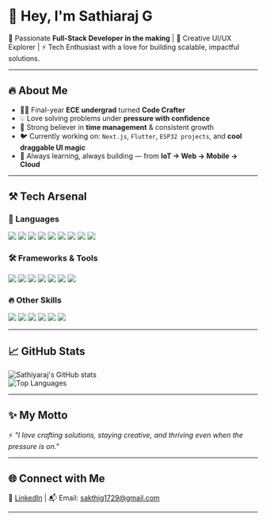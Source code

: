 # 👋 Hey, I'm Sathiaraj G

🚀 Passionate **Full-Stack Developer in the making** | 🎨 Creative UI/UX Explorer | ⚡ Tech Enthusiast with a love for building scalable, impactful solutions.  

---

## 🔥 About Me  
- 🧑‍💻 Final-year **ECE undergrad** turned **Code Crafter**  
- 💡 Love solving problems under **pressure with confidence**  
- 🎯 Strong believer in **time management** & consistent growth  
- 🐦 Currently working on: `Next.js`, `Flutter`, `ESP32 projects`, and **cool draggable UI magic**  
- 🌱 Always learning, always building — from **IoT → Web → Mobile → Cloud**  

---

## ⚒️ Tech Arsenal  

### 🚀 Languages  
<p align="left">
  <img src="https://img.shields.io/badge/C-A8B9CC?style=for-the-badge&logo=c&logoColor=white" />
  <img src="https://img.shields.io/badge/C++-00599C?style=for-the-badge&logo=cplusplus&logoColor=white" />
  <img src="https://img.shields.io/badge/Python-3776AB?style=for-the-badge&logo=python&logoColor=white" />
  <img src="https://img.shields.io/badge/Java-007396?style=for-the-badge&logo=java&logoColor=white" />
  <img src="https://img.shields.io/badge/JavaScript-F7DF1E?style=for-the-badge&logo=javascript&logoColor=black" />
  <img src="https://img.shields.io/badge/SQL-003B57?style=for-the-badge&logo=databricks&logoColor=white" />
  <img src="https://img.shields.io/badge/MongoDB-47A248?style=for-the-badge&logo=mongodb&logoColor=white" />
  <img src="https://img.shields.io/badge/HTML5-E34F26?style=for-the-badge&logo=html5&logoColor=white" />
  <img src="https://img.shields.io/badge/CSS3-1572B6?style=for-the-badge&logo=css3&logoColor=white" />
</p>  

### 🛠️ Frameworks & Tools  
<p align="left">
  <img src="https://img.shields.io/badge/Next.js-000000?style=for-the-badge&logo=nextdotjs&logoColor=white" />
  <img src="https://img.shields.io/badge/React-61DAFB?style=for-the-badge&logo=react&logoColor=black" />
  <img src="https://img.shields.io/badge/Flutter-02569B?style=for-the-badge&logo=flutter&logoColor=white" />
  <img src="https://img.shields.io/badge/Node.js-339933?style=for-the-badge&logo=nodedotjs&logoColor=white" />
  <img src="https://img.shields.io/badge/Express.js-FFFFFF?style=for-the-badge&logo=express&logoColor=000000" />
  <img src="https://img.shields.io/badge/Git-F05032?style=for-the-badge&logo=git&logoColor=white" />
  <img src="https://img.shields.io/badge/GitHub-FFFFFF?style=for-the-badge&logo=github&logoColor=000000" />
</p>  

### 🔥 Other Skills  
<p align="left">
  <img src="https://img.shields.io/badge/UI%2FUX-FF4088?style=for-the-badge&logo=adobecreativecloud&logoColor=white" />
  <img src="https://img.shields.io/badge/Arduino-00979D?style=for-the-badge&logo=arduino&logoColor=white" />
  <img src="https://img.shields.io/badge/ESP32-000000?style=for-the-badge&logo=espressif&logoColor=white" />
  <img src="https://img.shields.io/badge/ESP8266-000000?style=for-the-badge&logo=espressif&logoColor=white" />
  <img src="https://img.shields.io/badge/NodeMCU-00878F?style=for-the-badge&logo=espressif&logoColor=white" />
  <img src="https://img.shields.io/badge/Blynk-2ECC71?style=for-the-badge&logo=blynk&logoColor=white" />
</p>


---

## 📈 GitHub Stats  
![Sathiyaraj's GitHub stats](https://github-readme-stats.vercel.app/api?username=YOUR_GITHUB_USERNAME&show_icons=true&theme=radical)  
![Top Languages](https://github-readme-stats.vercel.app/api/top-langs/?username=YOUR_GITHUB_USERNAME&layout=compact&theme=radical)  

---

## ✨ My Motto  
⚡ *"I love crafting solutions, staying creative, and thriving even when the pressure is on."*


---

## 🌐 Connect with Me  
🔗 [LinkedIn](https://linkedin.com/in/your-link) | 📬 Email: sakthig1729@gmail.com 

---
